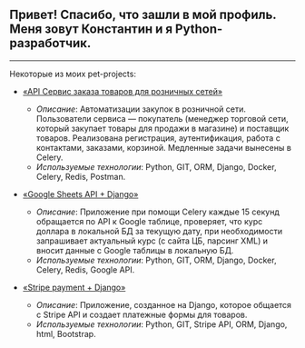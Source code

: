 
## Привет!  Спасибо, что зашли в мой профиль. Меня зовут Константин и я Python-разработчик.

---
Некоторые из моих pet-projects:
* [«API Сервис заказа товаров для розничных сетей»](https://github.com/kosta-gidra/dj_api_market) 

  * _Описание_: Автоматизации закупок в розничной сети. Пользователи сервиса — покупатель (менеджер торговой сети, который закупает товары для продажи в магазине) и поставщик товаров.
Реализована регистрация, аутентификация, работа с контактами, заказами, корзиной. Медленные задачи вынесены в Celery.
  * _Используемые технологии_: Python, GIT, ORM, Django, Docker, Celery, Redis, Postman.


* [«Google Sheets API + Django»](https://github.com/kosta-gidra/google_api)

  *  _Описание_: Приложение при помощи Celery каждые 15 секунд обращается по API к Google таблице, проверяет, что курс доллара в локальной БД за текущую дату, при необходимости запрашивает актуальный курс (с сайта ЦБ, парсинг XML) и вносит данные с Google таблицы в локальную БД.
  *  _Используемые технологии_: Python, GIT, ORM, Django, Docker, Celery, Redis, Google API.


* [«Stripe payment + Django»](https://github.com/kosta-gidra/Django_Stripe_project)

  *  _Описание_: Приложение, созданное на Django, которое общается с Stripe API и создает платежные формы для товаров.
  *  _Используемые технологии_: Python, GIT, Stripe API, ORM, Django, html, Bootstrap.
